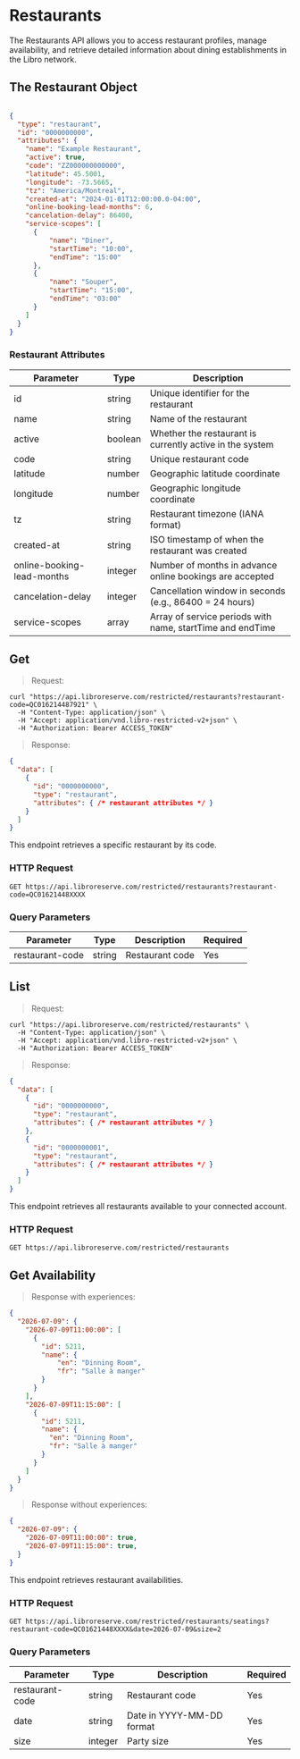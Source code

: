 # Restaurants

The Restaurants API allows you to access restaurant profiles, manage availability, and retrieve detailed information about dining establishments in the Libro network.

## The Restaurant Object

```json

{
  "type": "restaurant",
  "id": "0000000000",
  "attributes": {
    "name": "Example Restaurant",
    "active": true,
    "code": "ZZ000000000000",
    "latitude": 45.5001,
    "longitude": -73.5665,
    "tz": "America/Montreal",
    "created-at": "2024-01-01T12:00:00.0-04:00",
    "online-booking-lead-months": 6,
    "cancelation-delay": 86400,
    "service-scopes": [
      {
          "name": "Diner",
          "startTime": "10:00",
          "endTime": "15:00"
      },
      {
          "name": "Souper",
          "startTime": "15:00",
          "endTime": "03:00"
      }
    ]
  }
}
```

### Restaurant Attributes

| Parameter | Type | Description |
|-----------|------|-------------|
| id | string | Unique identifier for the restaurant |
| name | string | Name of the restaurant |
| active | boolean | Whether the restaurant is currently active in the system |
| code | string | Unique restaurant code |
| latitude | number | Geographic latitude coordinate |
| longitude | number | Geographic longitude coordinate |
| tz | string | Restaurant timezone (IANA format) |
| created-at | string | ISO timestamp of when the restaurant was created |
| online-booking-lead-months | integer | Number of months in advance online bookings are accepted |
| cancelation-delay | integer | Cancellation window in seconds (e.g., 86400 = 24 hours) |
| service-scopes | array | Array of service periods with name, startTime and endTime |

## Get
> Request:

```shell
curl "https://api.libroreserve.com/restricted/restaurants?restaurant-code=QC016214487921" \
  -H "Content-Type: application/json" \
  -H "Accept: application/vnd.libro-restricted-v2+json" \
  -H "Authorization: Bearer ACCESS_TOKEN"
```


> Response:

```json
{
  "data": [
    {
      "id": "0000000000",
      "type": "restaurant",
      "attributes": { /* restaurant attributes */ }
    }
  ]
}
```

This endpoint retrieves a specific restaurant by its code.

### HTTP Request

`GET https://api.libroreserve.com/restricted/restaurants?restaurant-code=QC01621448XXXX`

### Query Parameters

| Parameter | Type | Description | Required |
|-----------|------|-------------|----------|
| restaurant-code | string | Restaurant code | Yes |

## List

> Request:

```shell
curl "https://api.libroreserve.com/restricted/restaurants" \
  -H "Content-Type: application/json" \
  -H "Accept: application/vnd.libro-restricted-v2+json" \
  -H "Authorization: Bearer ACCESS_TOKEN"
```



> Response:

```json
{
  "data": [
    {
      "id": "0000000000",
      "type": "restaurant",
      "attributes": { /* restaurant attributes */ }
    },
    {
      "id": "0000000001",
      "type": "restaurant",
      "attributes": { /* restaurant attributes */ }
    }
  ]
}
```

This endpoint retrieves all restaurants available to your connected account.

### HTTP Request

`GET https://api.libroreserve.com/restricted/restaurants`


## Get Availability
> Response with experiences:

```json
{
  "2026-07-09": {
    "2026-07-09T11:00:00": [
      {
        "id": 5211,
        "name": {
            "en": "Dinning Room",
            "fr": "Salle à manger"
        }
      }
    ],
    "2026-07-09T11:15:00": [
      {
        "id": 5211,
        "name": {
          "en": "Dinning Room",
          "fr": "Salle à manger"
        }
      }
    ]
  }
}
```

> Response without experiences:

```json
{
  "2026-07-09": {
    "2026-07-09T11:00:00": true,
    "2026-07-09T11:15:00": true,
  }
}
```

This endpoint retrieves restaurant availabilities.

### HTTP Request

`GET https://api.libroreserve.com/restricted/restaurants/seatings?restaurant-code=QC01621448XXXX&date=2026-07-09&size=2`

### Query Parameters

| Parameter | Type | Description | Required |
|-----------|------|-------------|----------|
| restaurant-code | string | Restaurant code | Yes |
| date | string | Date in YYYY-MM-DD format | Yes |
| size | integer | Party size | Yes |
